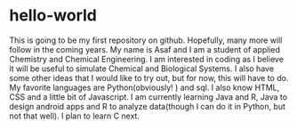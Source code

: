# hello-world
This is going to be my first repository on github. Hopefully, many more will follow in the coming years.
My name is Asaf and I am a student of applied Chemistry and  Chemical Engineering. I am interested in coding as I believe it will be useful to simulate Chemical and Biological Systems. I also have some other ideas that I would like to try out, but for now, this will have to do. My favorite languages are Python(obviously! ) and sql. I also know HTML, CSS and a little bit of Javascript. I am currently learning Java and R, Java to design android apps and R to analyze data(though I can do it in Python, but not that well). I plan to learn C next.
